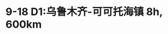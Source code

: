 <!--
 * @Author: 吴迪
 * @Date: 2021-09-07 21:18:59
 * @LastEditors: OBKoro1
 * @LastEditTime: 2021-09-12 14:40:31
-->
# 9-18 D1:乌鲁木齐-可可托海镇 8h, 600km